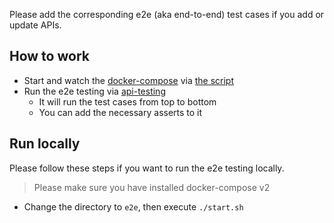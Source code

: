 Please add the corresponding e2e (aka end-to-end) test cases if you add or update APIs.

## How to work
* Start and watch the [docker-compose](https://docs.docker.com/compose/) via [the script](start.sh)
* Run the e2e testing via [api-testing](https://github.com/LinuxSuRen/api-testing)
  * It will run the test cases from top to bottom
  * You can add the necessary asserts to it

## Run locally
Please follow these steps if you want to run the e2e testing locally.

> Please make sure you have installed docker-compose v2

* Change the directory to `e2e`, then execute `./start.sh`
